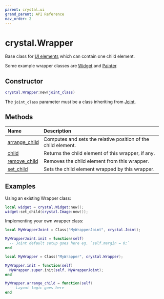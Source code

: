 ```yaml
---
parent: crystal.ui
grand_parent: API Reference
nav_order: 2
---
```


# crystal.Wrapper

Base class for [UI elements](ui_element) which can contain one child element.

Some example wrapper classes are [Widget](widget) and [Painter](painter).

## Constructor

```lua
crystal.Wrapper:new(joint_class)
```

The `joint_class` parameter must be a class inheriting from [Joint](joint).

## Methods

| Name                                   | Description                                                   |
| :------------------------------------- | :------------------------------------------------------------ |
| [arrange_child](wrapper_arrange_child) | Computes and sets the relative position of the child element. |
| [child](wrapper_child)                 | Returns the child element of this wrapper, if any.            |
| [remove_child](wrapper_remove_child)   | Removes the child element from this wrapper.                  |
| [set_child](wrapper_set_child)         | Sets the child element wrapped by this wrapper.               |

## Examples

Using an existing Wrapper class:

```lua
local widget = crystal.Widget:new();
widget:set_child(crystal.Image:new());
```

Implementing your own wrapper class:

```lua
local MyWrapperJoint = Class("MyWrapperJoint", crystal.Joint);

MyWrapperJoint.init = function(self)
  -- Joint default setup goes here eg. `self.margin = 0;`
end

local MyWrapper = Class("MyWrapper", crystal.Wrapper);

MyWrapper.init = function(self)
  MyWrapper.super.init(self, MyWrapperJoint);
end

MyWrapper.arrange_child = function(self)
  -- Layout logic goes here
end
```
